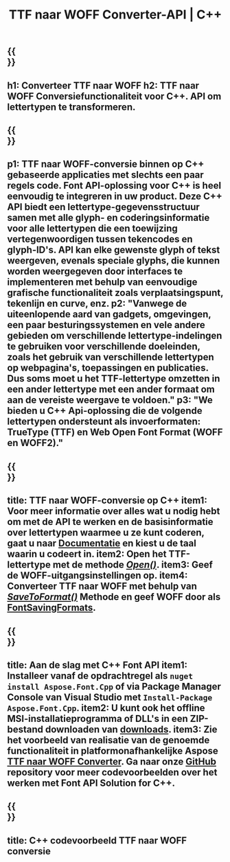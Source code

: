 ﻿---
translation: true
template: /_templates/conversion-child-cpp.md
title: TTF naar WOFF Converter-API | C++
description: Converteer TTF naar WOFF-lettertypen met deze C++ API. De conversiefunctionaliteit werkt op Windows en Linux, en in elke ontwikkelomgeving die C++ ondersteunt.
metakeywords: c++ TTF naar WOFF, TTF naar WOFF oplossingen c++, TTF naar WOFF font conerter cpp
url: /cpp/conversion/ttf-to-woff/
family: font
platformtag: cpp
feature: conversion
informat: TTF
outformat: WOFF
faq: faqchild
otherformats: WOFF2
---

{{<section banner>}}
---
h1: Converteer TTF naar WOFF
h2: TTF naar WOFF Conversiefunctionaliteit voor C++. API om lettertypen te transformeren.
---

{{<section overview>}}
---
p1: TTF naar WOFF-conversie binnen op С++ gebaseerde applicaties met slechts een paar regels code. Font API-oplossing voor С++ is heel eenvoudig te integreren in uw product. Deze C++ API biedt een lettertype-gegevensstructuur samen met alle glyph- en coderingsinformatie voor alle lettertypen die een toewijzing vertegenwoordigen tussen tekencodes en glyph-ID's. API kan elke gewenste glyph of tekst weergeven, evenals speciale glyphs, die kunnen worden weergegeven door interfaces te implementeren met behulp van eenvoudige grafische functionaliteit zoals verplaatsingspunt, tekenlijn en curve, enz.
p2: "Vanwege de uiteenlopende aard van gadgets, omgevingen, een paar besturingssystemen en vele andere gebieden om verschillende lettertype-indelingen te gebruiken voor verschillende doeleinden, zoals het gebruik van verschillende lettertypen op webpagina's, toepassingen en publicaties. Dus soms moet u het TTF-lettertype omzetten in een ander lettertype met een ander formaat om aan de vereiste weergave te voldoen."
p3: "We bieden u С++ Api-oplossing die de volgende lettertypen ondersteunt als invoerformaten: TrueType (TTF) en Web Open Font Format (WOFF en WOFF2)."
---

{{<section feature1>}}
---
title: TTF naar WOFF-conversie op C++
item1: Voor meer informatie over alles wat u nodig hebt om met de API te werken en de basisinformatie over lettertypen waarmee u ze kunt coderen, gaat u naar [Documentatie](https://docs.aspose.com/font/) en kiest u de taal waarin u codeert in.
item2: Open het TTF-lettertype met de methode [*Open()*](https://reference.aspose.com/font/cpp/class/aspose.font.font#ac2387bf04ccb5bac51cf37984d4ebf33).
item3: Geef de WOFF-uitgangsinstellingen op.
item4: Converteer TTF naar WOFF met behulp van [*SaveToFormat()*](https://reference.aspose.com/font/cpp/class/aspose.font.font#a670ea97404fd72c2e51b0e8c543c8a45) Methode en geef WOFF door als [FontSavingFormats](https://reference.aspose.com/font/cpp/namespace/aspose.font#a93d0dcc7c00f5c7027d60e14a5433c74).
---

{{<section feature2>}}
---
title: Aan de slag met C++ Font API
item1: Installeer vanaf de opdrachtregel als ```nuget install Aspose.Font.Cpp``` of via Package Manager Console van Visual Studio met ```Install-Package Aspose.Font.Cpp```.
item2: U kunt ook het offline MSI-installatieprogramma of DLL's in een ZIP-bestand downloaden van [downloads](https://releases.aspose.com/font/cpp/).
item3: Zie het voorbeeld van realisatie van de genoemde functionaliteit in platformonafhankelijke Aspose [TTF naar WOFF Converter](https://products.aspose.app/font/conversion/ttf-to-woff). Ga naar onze [GitHub](https://github.com/aspose-font/Aspose.Font-Documentation/tree/master/cpp-examples) repository voor meer codevoorbeelden over het werken met Font API Solution for C++.
---

{{<section codeexample>}}
---
title: C++ codevoorbeeld TTF naar WOFF conversie
---